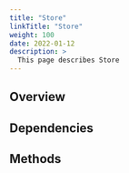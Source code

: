 ```yaml
---
title: "Store"
linkTitle: "Store"
weight: 100
date: 2022-01-12
description: >
  This page describes Store
---
```



## Overview


## Dependencies


## Methods


